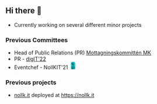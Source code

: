 ## Hi there 👋

- Currently working on several different minor projects

### Previous Committees
- Head of Public Relations (PR) [Mottagningskommittén MK](https://mk.chs.chalmers.se)
- PR - [digIT'22](https://github.com/cthit) 
- Eventchef - NollKIT'21 <img src="nollbricka.png" alt="nollbricka" width="20"/>


### Previous projects
- [nollk.it](https://github.com/cthit/nollk.it) deployed at https://nollk.it


<!--
**daancs/daancs** is a ✨ _special_ ✨ repository because its `README.md` (this file) appears on your GitHub profile.

Here are some ideas to get you started:

- 🔭 I’m currently working on ...
- 🌱 I’m currently learning ...
- 👯 I’m looking to collaborate on ...
- 🤔 I’m looking for help with ...
- 💬 Ask me about ...
- 📫 How to reach me: ...
- 😄 Pronouns: ...
- ⚡ Fun fact: ...
-->
